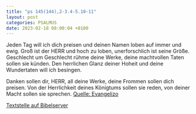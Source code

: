 ```yaml
---
title: "ps 145(144),2-3.4-5.10-11"
layout: post
categories: PSALMUS
date: 2023-02-18 08:00:04 +0100
---
```

Jeden Tag will ich dich preisen und deinen Namen loben auf immer und ewig. 
Groß ist der HERR und hoch zu loben, unerforschlich ist seine Größe. 
Geschlecht um Geschlecht rühme deine Werke, deine machtvollen Taten sollen sie künden.
Den herrlichen Glanz deiner Hoheit und deine Wundertaten will ich besingen. 

Danken sollen dir, HERR, all deine Werke, deine Frommen sollen dich preisen.
Von der Herrlichkeit deines Königtums sollen sie reden, von deiner Macht sollen sie sprechen.
[Quelle: Evangelizo](https://evangeliumtagfuertag.org/DE/gospel)

[Textstelle auf Bibelserver](https://www.bibleserver.com/EU/ps145(144),2-3.4-5.10-11)
